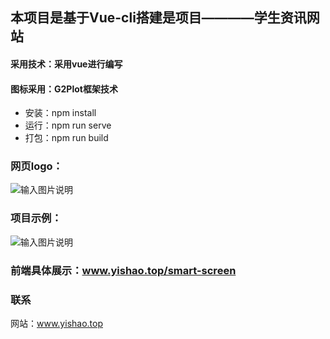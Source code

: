 ## 本项目是基于Vue-cli搭建是项目————学生资讯网站
#### 采用技术：采用vue进行编写

#### 图标采用：G2Plot框架技术

- 安装：npm install
- 运行：npm run serve
- 打包：npm run build

### **网页logo：** 
![输入图片说明](https://images.gitee.com/uploads/images/2021/0802/171836_1eec53a8_7478322.png "src=http___ku.90sjimg.com_element_pic_18_06_18_432eeab95ce27fc60807772f89ebb998.jpg&refer=http___ku.90sjimg.png")
### 项目示例：
![输入图片说明](https://images.gitee.com/uploads/images/2021/0817/143408_ec500afe_7478322.png "屏幕截图.png")

### 前端具体展示：www.yishao.top/smart-screen

### 联系
网站：www.yishao.top
